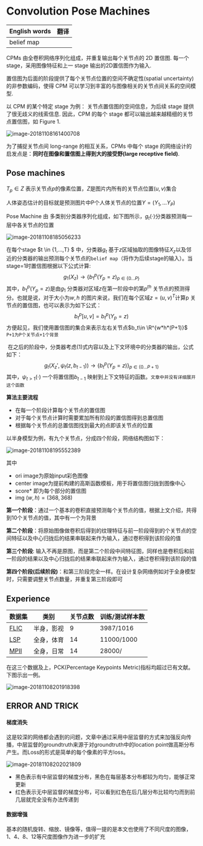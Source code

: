 # Convolution Pose Machines

| English words | 翻译 |
| ------------- | ---- |
| belief map    |      |



CPMs 由全卷积网络序列化组成，并重复输出每个关节点的 2D 置信图. 每一个stage，采用图像特征和上一 stage 输出的2D置信图作为输入.

置信图为后面的阶段提供了每个关节点位置的空间不确定性(spatial uncertainty)的非参数编码，使得 CPM 可以学习到丰富的与图像相关的关节点间关系的空间模型.

以 CPM 的某个特定 stage 为例： 关节点置信图的空间信息，为后续 stage 提供了很无歧义的线索信息. 因此，CPM 的每个 stage 都可以输出越来越精细的关节点置信图，如 Figure 1.

![image-20181108161400708](https://ws4.sinaimg.cn/large/006tNbRwly1fx0q302ujcj30al066ack.jpg)

为了捕捉关节点间 long-range 的相互关系，CPMs 中每个 stage 的网络设计的启发点是：**同时在图像和置信图上得到大的接受野(large receptive field)**.



## Pose machines

$T_p \in Z$ 表示关节点$p$的像素位置，$Z$是图片内所有的关节点位置$(u,v)$集合

人体姿态估计的目标就是预测图片中P个人体关节点的位置$Y=(Y_1,...Y_P)$

Pose Machine 由 多类别分类器序列化组成，如下图所示，$g_t(\cdot)$分类器预测每一层中各关节点的位置

![image-20181108185056233](https://ws1.sinaimg.cn/large/006tNbRwly1fx0um9zhxrj314y06cq9t.jpg) 



在每个stage $t \in \{1,...,T\} $ 中，分类器$g_t$ 基于$z$区域抽取的图像特征$X_z$以及邻近的分类器的输出预测每个关节点的`belief map`（将作为后续stage的输入）。当stage=1时置信图根据以下公式计算:
$$
g_1(X_z)\rightarrow\{b_1^p(Y_p=z)_{p\in\{0...P\}}
$$
其中，$b_1^p(Y_p=z)$是由$g_1$ 分类器对区域$z$在第一阶段中的第$p^{th}$ 关节点的预测得分。也就是说，对于大小为$w,h$ 的图片来说，我们在每个区域$z=(u,v)^T$计算p 关节点的置信图，也可以表示为如下公式：
$$
b_t^p[u,v]=b_t^p(Y_p=z)
$$
方便起见，我们使用置信图的集合来表示左右关节点$b_t\in \R^{w*h*(P+1)}$ `P+1为P个关节点+1个背景` 

​	在之后的阶段中，分类器考虑$(1)$式内容以及上下文环境中的分类器的输出，公式如下：
$$
g_t(X_z',\psi_t(z,b_{t-1}))\rightarrow\{b_t^p(Y_p=z)\}_{p\in\{0...P+1\}}
$$
其中，$\psi_{t>1}(\cdot)$ 一个将置信图$b_{t-1}$  映射到上下文特征的函数。`文章中并没有详细展开这个函数` 



**算法主要流程**

- 在每一个阶段计算每个关节点的置信图
- 对于每个关节点计算时需要累加所有阶段的置信图得到总置信图
- 根据每个关节点的总置信图找到最大的点即该关节点的位置

以半身模型为例，有九个关节点，分成四个阶段，网络结构图如下：

![image-20181108195552389](https://ws4.sinaimg.cn/large/006tNbRwly1fx0whu0yy1j311u102anr.jpg)

其中

- ori image为原始input彩色图像
- center image为提前构建的高斯函数模板，用于将置信图归拢到图像中心
- score* 即为每个部分的置信图
- img $(w,h)=(368,368)$

**第一个阶段**：通过一个基本的卷积直接预测每个关节点的值，根据上文介绍，共得到10个关节点的值，其中有一个为背景

**第二个阶段**：将原始图像做卷积后得到的纹理特征与前一阶段得到的个关节点的空间特征以及中心归拢后的结果串联起来作为输入，通过卷积得到该阶段的值

**第三个阶段**:  输入不再是原图，而是第二个阶段中间特征图，同样也是卷积后和前一阶段的结果以及中心归拢后的结果串联起来作为输入，通过卷积得到该阶段的值

**第四个阶段(后续阶段)**：和第三阶段完全一样。在设计复杂网络例如对于全身模型时，只需要调整关节点数量，并重复第三阶段即可

## Experience

| 数据集                                                | 类别       | 关节点数 | 训练/测试样本数 |
| ----------------------------------------------------- | ---------- | -------- | --------------- |
| [FLIC](http://bensapp.github.io/flic-dataset.html)    | 半身，影视 | 9        | 3987/1016       |
| [LSP](http://www.comp.leeds.ac.uk/mat4saj/lspet.html) | 全身，体育 | 14       | 11000/1000      |
| [MPII](http://human-pose.mpi-inf.mpg.de/)             | 全身，日常 | 14       | 28000/          |

在这三个数据及上，PCK(Percentage Keypoints Metric)指标均超过已有文献。下图示出一例。

![image-20181108201918398](https://ws2.sinaimg.cn/large/006tNbRwly1fx0x6861e8j31980go7pb.jpg)

## ERROR AND TRICK

#### 梯度消失

这是较深的网络都会遇到的问题，文章中通过采用中层监督的方式来加强反向传播，中层监督的groundtruth来源于对groundtruth中的location point做高斯分布产生。而Loss的形式是简单的每个像素的平方loss。

![image-20181108202021809](https://ws2.sinaimg.cn/large/006tNbRwly1fx0x7bseiuj316g0mw1kx.jpg)

- 黑色表示有中层监督的梯度分布，黑色在每层基本分布都较为均匀，能够正常更新
- 红色表示无中层监督的梯度分布，可以看到红色在后几层分布比较均匀而到前几层就完全没有办法传递到

#### 数据增强

基本的随机旋转、缩放、镜像等，值得一提的是本文也使用了不同尺度的图像，1、4、8、12等尺度图像作为进一步的扩充



